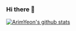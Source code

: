 ### Hi there 👋

<!--
**ArimYeon/ArimYeon** is a ✨ _special_ ✨ repository because its `README.md` (this file) appears on your GitHub profile.

Here are some ideas to get you started:

- 🔭 I’m currently working on ...
- 🌱 I’m currently learning ...
- 👯 I’m looking to collaborate on ...
- 🤔 I’m looking for help with ...
- 💬 Ask me about ...
- 📫 How to reach me: ...
- 😄 Pronouns: ...
- ⚡ Fun fact: ...
-->

[![ArimYeon's github stats](https://github-readme-stats.vercel.app/api?username=ArimYeon&count_private=true&show_icons=true&theme=radical)](https://github.com/ArimYeon)
